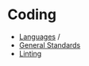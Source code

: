 # Coding

 - [Languages](/Coding/Languages/Index.md) /
 - [General Standards](/Coding/General.md)
 - [Linting](/Coding/Linting.md)
